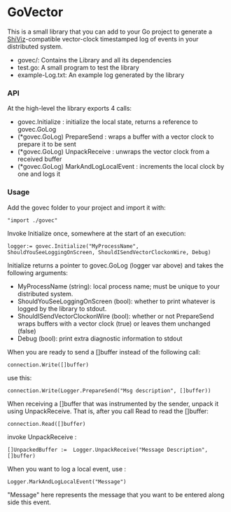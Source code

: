 GoVector
========

This is a small library that you can add to your Go project to
generate a [ShiViz](http://bestchai.bitbucket.org/shiviz/)-compatible
vector-clock timestamped log of events in your distributed system.

* govec/: Contains the Library and all its dependencies
* test.go: A small program to test the library
* example-Log.txt: An example log generated by the library

### API

At the high-level the library exports 4 calls:

* govec.Initialize : initialize the local state, returns a reference to govec.GoLog 
* (*govec.GoLog) PrepareSend : wraps a buffer with a vector clock to prepare it to be sent
* (*govec.GoLog) UnpackReceive : unwraps the vector clock from a received buffer
* (*govec.GoLog) MarkAndLogLocalEvent : increments the local clock by one and logs it

### Usage

Add the govec folder to your project and import it with:

	"import ./govec"

Invoke Initialize once, somewhere at the start of an execution: 

	logger:= govec.Initialize("MyProcessName", ShouldYouSeeLoggingOnScreen, ShouldISendVectorClockonWire, Debug)

Initialize returns a pointer to govec.GoLog (logger var above) and
takes the following arguments:

* MyProcessName (string): local process name; must be unique to your distributed system.
* ShouldYouSeeLoggingOnScreen (bool): whether to print whatever is logged by the library to stdout.
* ShouldISendVectorClockonWire (bool): whether or not PrepareSend wraps buffers with a vector clock (true) or leaves them unchanged (false)
* Debug (bool): print extra diagnostic information to stdout


When you are ready to send a []buffer instead of the following call:

	connection.Write([]buffer)

use this:

	connection.Write(Logger.PrepareSend("Msg description", []buffer))


When receiving a []buffer that was instrumented by the sender, unpack
it using UnpackReceive. That is, after you call Read to read the
[]buffer:

	connection.Read([]buffer)

invoke UnpackReceive :
	
	[]UnpackedBuffer :=  Logger.UnpackReceive("Message Description", []buffer)
	
When you want to log a local event, use :

	Logger.MarkAndLogLocalEvent("Message")

"Message" here represents the message that you want to be entered along side this event. 
